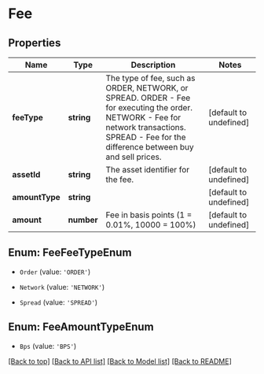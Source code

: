 # Fee

## Properties

|Name | Type | Description | Notes|
|------------ | ------------- | ------------- | -------------|
|**feeType** | **string** | The type of fee, such as ORDER, NETWORK, or SPREAD. ORDER - Fee for executing the order. NETWORK - Fee for network transactions. SPREAD - Fee for the difference between buy and sell prices.  | [default to undefined]|
|**assetId** | **string** | The asset identifier for the fee. | [default to undefined]|
|**amountType** | **string** |  | [default to undefined]|
|**amount** | **number** | Fee in basis points (1 &#x3D; 0.01%, 10000 &#x3D; 100%) | [default to undefined]|


## Enum: FeeFeeTypeEnum


* `Order` (value: `'ORDER'`)

* `Network` (value: `'NETWORK'`)

* `Spread` (value: `'SPREAD'`)



## Enum: FeeAmountTypeEnum


* `Bps` (value: `'BPS'`)





[[Back to top]](#) [[Back to API list]](../../README.md#documentation-for-api-endpoints) [[Back to Model list]](../../README.md#documentation-for-models) [[Back to README]](../../README.md)
